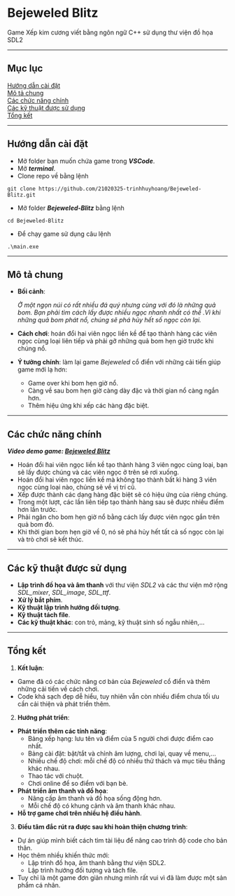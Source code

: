 # Bejeweled Blitz
Game Xếp kim cương viết bằng ngôn ngữ C++ sử dụng thư viện đồ họa SDL2
***
## Mục lục  
[Hướng dẫn cài đặt](#hướng-dẫn-cài-đặt)  
[Mô tả chung](#mô-tả-chung)  
[Các chức năng chính](#các-chức-năng-chính)  
[Các kỹ thuật được sử dụng](#các-kỹ-thuật-được-sử-dụng)  
[Tổng kết](#tổng-kết)  
***
## Hướng dẫn cài đặt
- Mở folder bạn muốn chứa game trong **_VSCode_**.
- Mở **_terminal_**.
- Clone repo về bằng lệnh
```
git clone https://github.com/21020325-trinhhuyhoang/Bejeweled-Blitz.git
```
- Mở folder **_Bejeweled-Blitz_** bằng lệnh 
```
cd Bejeweled-Blitz
```
- Để chạy game sử dụng câu lệnh
```
.\main.exe
```
***
## Mô tả chung
- **Bối cảnh**:

  _Ở một ngọn núi có rất nhiều đá quý nhưng cùng với đó là những quả bom. Bạn phải tìm cách lấy được nhiều ngọc nhanh nhất có thể .Vì khi những quả bom phát nổ, chúng sẽ phá hủy hết số ngọc còn lại._
- **Cách chơi**: hoán đổi hai viên ngọc liền kề để tạo thành hàng các viên ngọc cùng loại liên tiếp và phải gỡ những quả bom hẹn giờ trước khi chúng nổ.
- **Ý tưởng chính**: làm lại game _Bejeweled_ cổ điển với những cải tiến giúp game mới lạ hơn:
  - Game over khi bom hẹn giờ nổ.
  - Càng về sau bom hẹn giờ càng dày đặc và thời gian nổ càng ngắn hơn.
  - Thêm hiệu ứng khi xếp các hàng đặc biệt.
***
## Các chức năng chính
**_Video demo game: [Bejeweled Blitz](https://youtu.be/gr900ppeUNs)_**
- Hoán đổi hai viên ngọc liền kề tạo thành hàng 3 viên ngọc cùng loại, bạn sẽ lấy được chúng và các viên ngọc ở trên sẽ rơi xuống.
- Hoán đổi hai viên ngọc liền kề mà không tạo thành bất kì hàng 3 viên ngọc cùng loại nào, chúng sẽ về vị trí cũ.
- Xếp được thành các dạng hàng đặc biệt sẽ có hiệu ứng của riêng chúng.
- Trong một lượt, các lần liên tiếp tạo thành hàng sau sẽ được nhiều điểm hơn lần trước.
- Phải ngăn cho bom hẹn giờ nổ bằng cách lấy được viên ngọc gắn trên quả bom đó.
- Khi thời gian bom hẹn giờ về 0, nó sẽ phá hủy hết tất cả số ngọc còn lại và trò chơi sẽ kết thúc.
***
## Các kỹ thuật được sử dụng
- **Lập trình đồ họa và âm thanh** với thư viện _SDL2_ và các thư viện mở rộng _SDL_mixer_, _SDL_image_, _SDL_ttf_.
- **Xử lý bắt phím**.
- **Kỹ thuật lập trình hướng đối tượng**.
- **Kỹ thuật tách file**.
- **Các kỹ thuật khác**: con trỏ, mảng, kỹ thuật sinh số ngẫu nhiên,...
***
## Tổng kết
1. **Kết luận**:
- Game đã có các chức năng cơ bản của _Bejeweled_ cổ điển và thêm những cải tiến về cách chơi.
- Code khá sạch đẹp dễ hiểu, tuy nhiên vẫn còn nhiều điểm chưa tối ưu cần cải thiện và phát triển thêm.
2. **Hướng phát triển**:
- **Phát triển thêm các tính năng**:
  - Bảng xếp hạng: lưu tên và điểm của 5 người chơi được điểm cao nhất.
  - Bảng cài đặt: bật/tắt và chỉnh âm lượng, chơi lại, quay về menu,...
  - Nhiều chế độ chơi: mỗi chế độ có nhiều thử thách và mục tiêu thắng khác nhau.
  - Thao tác với chuột.
  - Chơi online để so điểm với bạn bè.
- **Phát triển âm thanh và đồ họa**:
  - Nâng cấp âm thanh và đồ họa sống động hơn.
  - Mỗi chế độ có khung cảnh và âm thanh khác nhau.
- **Hỗ trợ game chơi trên nhiều hệ điều hành**.
3. **Điều tâm đắc rút ra được sau khi hoàn thiện chương trình**:
- Dự án giúp mình biết cách tìm tài liệu để nâng cao trình độ code cho bản thân.
- Học thêm nhiều khiến thức mới:
  - Lập trình đồ họa, âm thanh bằng thư viện SDL2.
  - Lập trình hướng đối tượng và tách file.
- Tuy chỉ là một game đơn giản nhưng mình rất vui vì đã làm được một sản phẩm cá nhân.
